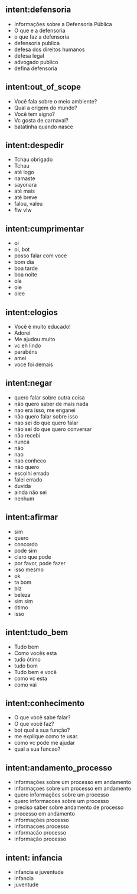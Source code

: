 ## intent:defensoria
- Informações sobre a Defensoria Pública
- O que e a defensoria
- o que faz a defensoria
- defensoria publica
- defesa dos direitos humanos
- defesa legal
- advogado publico
- defina defensoria

## intent:out_of_scope
- Você fala sobre o meio ambiente?
- Qual a origem do mundo?
- Você tem signo?
- Vc gosta de carnaval?
- batatinha quando nasce

## intent:despedir
- Tchau obrigado
- Tchau
- até logo
- namaste
- sayonara
- até mais
- até breve
- falou, valeu
- flw vlw

## intent:cumprimentar
- oi
- oi, bot
- posso falar com voce
- bom dia
- boa tarde
- boa noite
- ola
- oie
- oiee

## intent:elogios
- Você é  muito educado!
- Adorei
- Me ajudou muito
- vc eh lindo
- parabéns
- amei
- voce foi demais
  
## intent:negar
- quero falar sobre outra coisa
- não quero saber de mais nada
- nao era isso, me enganei
- não quero falar sobre isso
- nao sei do que quero falar
- não sei do que quero conversar
- não recebi
- nunca
- não
- nao
- nao conheco
- não quero
- escolhi errado
- falei errado
- duvida
- ainda não sei
- nenhum

## intent:afirmar
- sim
- quero
- concordo
- pode sim
- claro que pode
- por favor, pode fazer
- isso mesmo
- ok
- ta bom
- blz
- beleza
- sim sim
- ótimo
- isso
  
## intent:tudo_bem
- Tudo bem
- Como vocês esta
- tudo ótimo
- tudo bom
- Tudo bem e você
- como vc esta
- como vai

## intent:conhecimento
- O que você sabe falar?
- O que você faz?
- bot qual a sua função?
- me explique como te usar.
- como vc pode me ajudar
- qual a sua funcao?

## intent:andamento_processo
- informações sobre um processo em andamento
- informaçoes sobre um processo em andamento
- quero informações sobre um processo
- quero informacoes sobre um processo
- preciso saber sobre andamento de processo
- processo em andamento
- informações processo
- informacoes processo
- informacão processo
- informação processo

## intent: infancia
- infancia e juventude 
- infancia
- juventude
